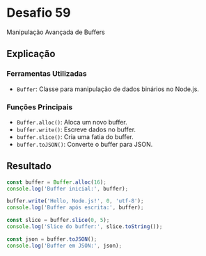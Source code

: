 # Desafio 59

Manipulação Avançada de Buffers

## Explicação

### Ferramentas Utilizadas

- `Buffer`: Classe para manipulação de dados binários no Node.js.

### Funções Principais

- `Buffer.alloc()`: Aloca um novo buffer.
- `buffer.write()`: Escreve dados no buffer.
- `buffer.slice()`: Cria uma fatia do buffer.
- `buffer.toJSON()`: Converte o buffer para JSON.

## Resultado

```js
const buffer = Buffer.alloc(16);
console.log('Buffer inicial:', buffer);

buffer.write('Hello, Node.js!', 0, 'utf-8');
console.log('Buffer após escrita:', buffer);

const slice = buffer.slice(0, 5);
console.log('Slice do buffer:', slice.toString());

const json = buffer.toJSON();
console.log('Buffer em JSON:', json);
```